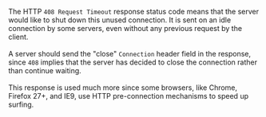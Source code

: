 The HTTP `408 Request Timeout` response status code means that the server would like to shut down
this unused connection. It is sent on an idle connection by some servers, even without any previous request by the
client.
<br /><br />
A server should send the "close" `Connection` header field in the response, since `408` implies that the server has decided
to close the connection rather than continue waiting.
<br /><br />
This response is used much more since some browsers, like Chrome, Firefox 27+, and IE9, use HTTP pre-connection
mechanisms to speed up surfing.